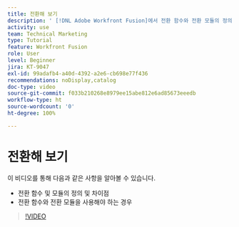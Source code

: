 ```yaml
---
title: 전환해 보기
description: ' [!DNL Adobe Workfront Fusion]에서 전환 함수와 전환 모듈의 정의, 전환 함수와 전환 모듈을 사용해야 하는 경우에 대해 알아봅니다.'
activity: use
team: Technical Marketing
type: Tutorial
feature: Workfront Fusion
role: User
level: Beginner
jira: KT-9047
exl-id: 99adafb4-a40d-4392-a2e6-cb698e77f436
recommendations: noDisplay,catalog
doc-type: video
source-git-commit: f033b210268e8979ee15abe812e6ad85673eeedb
workflow-type: ht
source-wordcount: '0'
ht-degree: 100%

---
```


# 전환해 보기

이 비디오를 통해 다음과 같은 사항을 알아볼 수 있습니다.

* 전환 함수 및 모듈의 정의 및 차이점
* 전환 함수와 전환 모듈을 사용해야 하는 경우

>[!VIDEO](https://video.tv.adobe.com/v/335288/?quality=12&learn=on)
